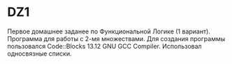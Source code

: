 # DZ1
Первое домашнее заданее по Функциональной Логике (1 вариант). Программа для работы с 2-мя множествами. Для создания программы пользовался Code::Blocks 13.12 GNU GCC Compiler. Использовал односвязные списки.
